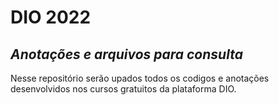 # DIO 2022
## _Anotações e arquivos para consulta_

Nesse repositório serão upados todos os codigos e anotações desenvolvidos nos cursos gratuitos da plataforma DIO.
